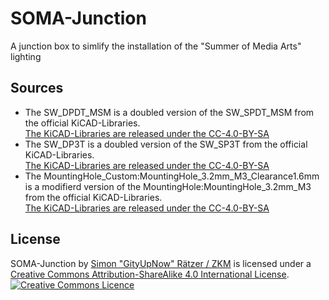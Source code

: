 # SOMA-Junction
A junction box to simlify the installation of the "Summer of Media Arts" lighting

## Sources
* The SW_DPDT_MSM is a doubled version of the SW_SPDT_MSM from the official KiCAD-Libraries.<br>
  [The KiCAD-Libraries are released under the CC-4.0-BY-SA](http://kicad-pcb.org/libraries/license/)
* The SW_DP3T is a doubled version of the SW_SP3T from the official KiCAD-Libraries.<br>
  [The KiCAD-Libraries are released under the CC-4.0-BY-SA](http://kicad-pcb.org/libraries/license/)
* The MountingHole_Custom:MountingHole_3.2mm_M3_Clearance1.6mm is a modifierd version of the MountingHole:MountingHole_3.2mm_M3 from the official KiCAD-Libraries.<br>
  [The KiCAD-Libraries are released under the CC-4.0-BY-SA](http://kicad-pcb.org/libraries/license/)

## License
<span xmlns:dct="http://purl.org/dc/terms/" property="dct:title">SOMA-Junction</span> by <a xmlns:cc="http://creativecommons.org/ns#" href="https://zkm.de" property="cc:attributionName" rel="cc:attributionURL">Simon "GityUpNow" Rätzer / ZKM</a> is licensed under a <a rel="license" href="http://creativecommons.org/licenses/by-sa/4.0/">Creative Commons Attribution-ShareAlike 4.0 International License</a>.<br/>
<a rel="license" href="http://creativecommons.org/licenses/by-sa/4.0/"><img alt="Creative Commons Licence" style="border-width:0" src="https://i.creativecommons.org/l/by-sa/4.0/88x31.png" /></a>
